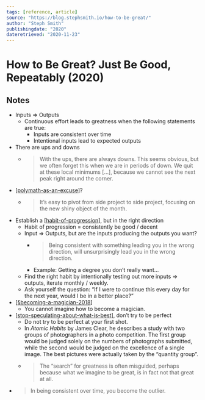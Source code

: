 ```yaml
---
tags: [reference, article]
source: "https://blog.stephsmith.io/how-to-be-great/"
author: "Steph Smith"
publishingdate: "2020"
dateretrieved: "2020-11-23"
---
```


# How to Be Great? Just Be Good, Repeatably (2020)

## Notes

- Inputs => Outputs
  - Continuous effort leads to greatness when the following statements are true:
    - Inputs are consistent over time
    - Intentional inputs lead to expected outputs
- There are ups and downs
  - > With the ups, there are always downs. This seems obvious, but we often forget this when we are in periods of down. We quit at these local minimums […], because we cannot see the next peak right around the corner. 
- [[polymath-as-an-excuse]]?
  - > It’s easy to pivot from side project to side project, focusing on the new shiny object of the month.
- Establish a [[habit-of-progression]], but in the right direction
  - Habit of progression = consistently be good / decent
  - Input => Outputs, but are the inputs producing the outputs you want?
    - > Being consistent with something leading you in the wrong direction, will unsurprisingly lead you in the wrong direction.
    - Example: Getting a degree you don’t really want…
  - Find the right habit by intentionally testing out more inputs => outputs, iterate monthly / weekly.
  - Ask yourself the question: “If I were to continue this every day for the next year, would I be in a better place?”
- [[§becoming-a-magician-2018]]
  - You cannot imagine how to become a magician.
- [[stop-speculating-about-what-is-best]], don’t try to be perfect
  - Do not try to be perfect at your first shot.
  - In *Atomic Habits* by James Clear, he describes a study with two groups of photographers in a photo competition. The first group would be judged solely on the numbers of photographs submitted, while the second would be judged on the excellence of a single image. The best pictures were actually taken by the “quantity group”.
  - > The “search” for greatness is often misguided, perhaps because what we imagine to be great, is in fact not that great at all.
- > In being consistent over time, you become the outlier. 

[//begin]: # "Autogenerated link references for markdown compatibility"
[polymath-as-an-excuse]: polymath-as-an-excuse "Polymath as an Excuse"
[habit-of-progression]: habit-of-progression "Habit of Progression"
[§becoming-a-magician-2018]: §becoming-a-magician-2018 "Becoming a Magician (2018)"
[stop-speculating-about-what-is-best]: stop-speculating-about-what-is-best "Stop Speculating About What Is Best"
[//end]: # "Autogenerated link references"